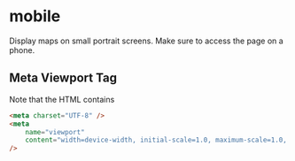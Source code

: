 # mobile

Display maps on small portrait screens. Make sure to access the page on a phone.

## Meta Viewport Tag

Note that the HTML contains

```html
<meta charset="UTF-8" />
<meta
    name="viewport"
    content="width=device-width, initial-scale=1.0, maximum-scale=1.0, user-scalable=no"
/>
```

